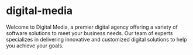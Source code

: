# digital-media
Welcome to Digital Media, a premier digital agency offering a variety of software solutions to meet your business needs. Our team of experts specializes in delivering innovative and customized digital solutions to help you achieve your goals.

